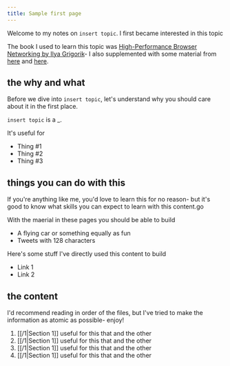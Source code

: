 ```yaml
---
title: Sample first page
---
```


Welcome to my notes on `insert topic`. I first became interested in this topic 

The book I used to learn this topic was [High-Performance Browser Networking by Ilya Grigorik]()- I also supplemented with some material from [here]() and [here]().

## the why and what

Before we dive into `insert topic`, let's understand why you should care about it in the first place.

`insert topic` is a _.

It's useful for 
- Thing #1
- Thing #2
- Thing #3

## things you can do with this

If you're anything like me, you'd love to learn this for no reason- but it's good to know what skills you can expect to learn with this content.go

With the maerial in these pages you should be able to build
- A flying car or something equally as fun
- Tweets with 128 characters

Here's some stuff I've directly used this content to build
- Link 1
- Link 2


## the content

I'd recommend reading in order of the files, but I've tried to make the information as atomic as possible- enjoy!

1. [[/1|Section 1]] useful for this that and the other
2. [[/1|Section 1]] useful for this that and the other
3. [[/1|Section 1]] useful for this that and the other
4. [[/1|Section 1]] useful for this that and the other